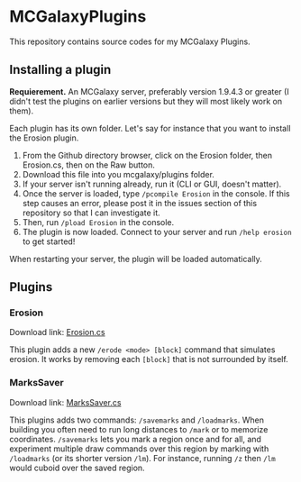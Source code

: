 # MCGalaxyPlugins

This repository contains source codes for my MCGalaxy Plugins.

## Installing a plugin

**Requierement.** An MCGalaxy server, preferably version 1.9.4.3 or greater (I didn't test the plugins on earlier versions but they will most likely work on them).

Each plugin has its own folder. Let's say for instance that you want to install the Erosion plugin.

1. From the Github directory browser, click on the Erosion folder, then Erosion.cs, then on the Raw button.
2. Download this file into you mcgalaxy/plugins folder.
3. If your server isn't running already, run it (CLI or GUI, doesn't matter).
4. Once the server is loaded, type `/pcompile Erosion` in the console. If this step causes an error, please post it in the issues section of this repository so that I can investigate it.
5. Then, run `/pload Erosion` in the console. 
6. The plugin is now loaded. Connect to your server and run `/help erosion` to get started!

When restarting your server, the plugin will be loaded automatically.

## Plugins

### Erosion

Download link: [Erosion.cs](https://raw.githubusercontent.com/dflat2/MCGalaxyPlugins/main/Erosion/Erosion.cs)

This plugin adds a new `/erode <mode> [block]` command that simulates erosion. It works by removing each `[block]` that is not surrounded by itself.

### MarksSaver

Download link: [MarksSaver.cs](https://github.com/dflat2/MCGalaxyPlugins/blob/main/MarksSaver/MarksSaver.cs)

This plugins adds two commands: `/savemarks` and `/loadmarks`. When building you often need to run long distances to `/mark` or to memorize coordinates. `/savemarks` lets you mark a region once and for all, and experiment multiple draw commands over this region by marking with `/loadmarks` (or its shorter version `/lm`). For instance, running `/z` then `/lm` would cuboid over the saved region.

